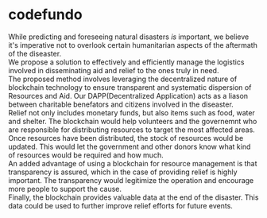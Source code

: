 # codefundo
While predicting and foreseeing natural disasters *is* important, we believe it's imperative not to overlook certain humanitarian aspects of the aftermath of the diseaster.   
We propose a solution to effectively and efficiently manage the logistics involved in disseminating aid and relief to the ones truly in need.   
The proposed method involves leveraging the decentralized nature of blockchain technology to ensure transparent and systematic dispersion of Resources and Aid. Our DAPP(Decentralized Application) acts as a liason between charitable benefators and citizens involved in the diseaster.   
Relief not only includes monetary funds, but also items such as food, water and shelter. The blockchain would help volunteers and the governemnt who are responsible for distributing resources to target the most affected areas. Once resources have been distributed, the stock of resources would be updated. This would let the government and other donors know what kind of resources would be required and how much.   
An added advantage of using a blockchain for resource management is that transparency is assured, which in the case of providing relief is highly important. The transparency would legitimize the operation and encourage more people to support the cause.      
Finally, the blockchain provides valuable data at the end of the disaster. This data could be used to further improve relief efforts for future events.   
